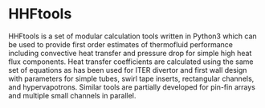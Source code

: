 # HHFtools

HHFtools is a set of modular calculation tools written in Python3 which can be
used to provide first order estimates of thermofluid performance including
convective heat transfer and pressure drop for simple high heat flux
components. Heat transfer coefficients are calculated using the same set of
equations as has been used for ITER divertor and first wall design with
parameters for simple tubes, swirl tape inserts, rectangular channels, and
hypervapotrons. Similar tools are partially developed for pin-fin arrays and
multiple small channels in parallel. 
